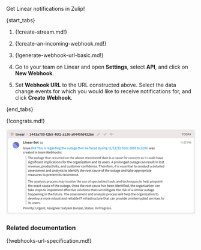 Get Linear notifications in Zulip!

{start_tabs}

1. {!create-stream.md!}

1. {!create-an-incoming-webhook.md!}

1. {!generate-webhook-url-basic.md!}

1. Go to your team on Linear and open **Settings**, select **API**,
   and click on **New Webhook**.

1. Set **Webhook URL** to the URL constructed above. Select the data
   change events for which you would like to receive notifications
   for, and click **Create Webhook**.

{end_tabs}

{!congrats.md!}

![Linear Integration](/static/images/integrations/linear/001.png)

### Related documentation

{!webhooks-url-specification.md!}